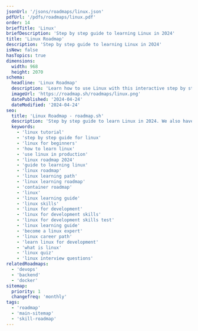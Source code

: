 ```yaml
---
jsonUrl: '/jsons/roadmaps/linux.json'
pdfUrl: '/pdfs/roadmaps/linux.pdf'
order: 14
briefTitle: 'Linux'
briefDescription: 'Step by step guide to learning Linux in 2024'
title: 'Linux Roadmap'
description: 'Step by step guide to learning Linux in 2024'
isNew: false
hasTopics: true
dimensions:
  width: 968
  height: 2070
schema:
  headline: 'Linux Roadmap'
  description: 'Learn how to use Linux with this interactive step by step guide in 2024. We also have resources and short descriptions attached to the roadmap items so you can get everything you want to learn in one place.'
  imageUrl: 'https://roadmap.sh/roadmaps/linux.png'
  datePublished: '2024-04-24'
  dateModified: '2024-04-24'
seo:
  title: 'Linux Roadmap - roadmap.sh'
  description: 'Step by step guide to learn Linux in 2024. We also have resources and short descriptions attached to the roadmap items so you can get everything you want to learn in one place.'
  keywords:
    - 'linux tutorial'
    - 'step by step guide for linux'
    - 'linux for beginners'
    - 'how to learn linux'
    - 'use linux in production'
    - 'linux roadmap 2024'
    - 'guide to learning linux'
    - 'linux roadmap'
    - 'linux learning path'
    - 'linux learning roadmap'
    - 'container roadmap'
    - 'linux'
    - 'linux learning guide'
    - 'linux skills'
    - 'linux for development'
    - 'linux for development skills'
    - 'linux for development skills test'
    - 'linux learning guide'
    - 'become a linux expert'
    - 'linux career path'
    - 'learn linux for development'
    - 'what is linux'
    - 'linux quiz'
    - 'linux interview questions'
relatedRoadmaps:
  - 'devops'
  - 'backend'
  - 'docker'
sitemap:
  priority: 1
  changefreq: 'monthly'
tags:
  - 'roadmap'
  - 'main-sitemap'
  - 'skill-roadmap'
---
```

